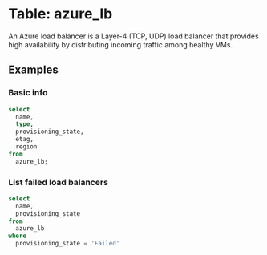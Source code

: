 # Table: azure_lb

An Azure load balancer is a Layer-4 (TCP, UDP) load balancer that provides high availability by distributing incoming traffic among healthy VMs.

## Examples

### Basic info

```sql
select
  name,
  type,
  provisioning_state,
  etag,
  region
from
  azure_lb;
```

### List failed load balancers

```sql
select
  name,
  provisioning_state
from
  azure_lb
where
  provisioning_state = 'Failed'
```